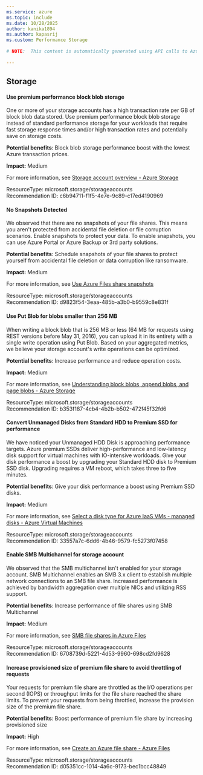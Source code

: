 ```yaml
---
ms.service: azure
ms.topic: include
ms.date: 10/28/2025
author: kanika1894
ms.author: kapasrij
ms.custom: Performance Storage
  
# NOTE:  This content is automatically generated using API calls to Azure. Any edits made on these files will be overwritten in the next run of the script. 
  
---
```

  
## Storage  
  
<!--c6b94711-f1f5-4e7e-9c89-c17ed4190969_begin-->

#### Use premium performance block blob storage  
  
One or more of your storage accounts has a high transaction rate per GB of block blob data stored. Use premium performance block blob storage instead of standard performance storage for your workloads that require fast storage response times and/or high transaction rates and potentially save on storage costs.  
  
**Potential benefits**: Block blob storage performance boost with the lowest Azure transaction prices.  

**Impact:** Medium
  
For more information, see [Storage account overview - Azure Storage](https://aka.ms/usePremiumBlob)  

ResourceType: microsoft.storage/storageaccounts  
Recommendation ID: c6b94711-f1f5-4e7e-9c89-c17ed4190969  


<!--c6b94711-f1f5-4e7e-9c89-c17ed4190969_end-->

<!--d9823f54-3eaa-485b-a3b0-b9559c8e831f_begin-->

#### No Snapshots Detected  
  
We observed that there are no snapshots of your file shares. This means you aren't protected from accidental file deletion or file corruption scenarios. Enable snapshots to protect your data. To enable snapshots, you can use Azure Portal or Azure Backup or 3rd party solutions.  
  
**Potential benefits**: Schedule snapshots of your file shares to protect yourself from accidental file deletion or data corruption like ransomware.  

**Impact:** Medium
  
For more information, see [Use Azure Files share snapshots](/azure/storage/files/storage-snapshots-files)  

ResourceType: microsoft.storage/storageaccounts  
Recommendation ID: d9823f54-3eaa-485b-a3b0-b9559c8e831f  


<!--d9823f54-3eaa-485b-a3b0-b9559c8e831f_end-->

<!--b353f187-4cb4-4b2b-b502-472f45f32fd6_begin-->

#### Use Put Blob for blobs smaller than 256 MB  
  
When writing a block blob that is 256 MB or less (64 MB for requests using REST versions before May 31, 2016), you can upload it in its entirety with a single write operation using Put Blob. Based on your aggregated metrics, we believe your storage account's write operations can be optimized.  
  
**Potential benefits**: Increase performance and reduce operation costs.  

**Impact:** Medium
  
For more information, see [Understanding block blobs, append blobs, and page blobs - Azure Storage](https://aka.ms/understandblockblobs)  

ResourceType: microsoft.storage/storageaccounts  
Recommendation ID: b353f187-4cb4-4b2b-b502-472f45f32fd6  


<!--b353f187-4cb4-4b2b-b502-472f45f32fd6_end-->

<!--33557a7c-6dd6-4b46-9579-fc5273f07458_begin-->

#### Convert Unmanaged Disks from Standard HDD to Premium SSD for performance  
  
We have noticed your Unmanaged HDD Disk is approaching performance targets. Azure premium SSDs deliver high-performance and low-latency disk support for virtual machines with IO-intensive workloads. Give your disk performance a boost by upgrading your Standard HDD disk to Premium SSD disk. Upgrading requires a VM reboot, which takes three to five minutes.  
  
**Potential benefits**: Give your disk performance a boost using Premium SSD disks.  

**Impact:** Medium
  
For more information, see [Select a disk type for Azure IaaS VMs - managed disks - Azure Virtual Machines](/azure/virtual-machines/windows/disks-types#premium-ssd)  

ResourceType: microsoft.storage/storageaccounts  
Recommendation ID: 33557a7c-6dd6-4b46-9579-fc5273f07458  


<!--33557a7c-6dd6-4b46-9579-fc5273f07458_end-->

<!--6708739d-5221-4d53-9960-698cd2fd9628_begin-->

#### Enable SMB Multichannel for storage account  
  
We observed that the SMB multichannel isn't enabled for your storage account. SMB Multichannel enables an SMB 3.x client to establish multiple network connections to an SMB file share. Increased performance is achieved by bandwidth aggregation over multiple NICs and utilizing RSS support.  
  
**Potential benefits**: Increase performance of file shares using SMB Multichannel  

**Impact:** Medium
  
For more information, see [SMB file shares in Azure Files](https://aka.ms/AzureFiles/SMBMultichannel/setup)  

ResourceType: microsoft.storage/storageaccounts  
Recommendation ID: 6708739d-5221-4d53-9960-698cd2fd9628  


<!--6708739d-5221-4d53-9960-698cd2fd9628_end-->


<!--d05351cc-1014-4a6c-9173-bec1bcc48849_begin-->

#### Increase provisioned size of premium file share to avoid throttling of requests  
  
Your requests for premium file share are throttled as the I/O operations per second (IOPS) or throughput limits for the file share reached the share limits. To prevent your requests from being throttled, increase the provision size of the premium file share.  
  
**Potential benefits**: Boost performance of premium file share by increasing provisioned size  

**Impact:** High
  
For more information, see [Create an Azure file share - Azure Files](https://aka.ms/azurefiles/advisor/expandfileshare)  

ResourceType: microsoft.storage/storageaccounts  
Recommendation ID: d05351cc-1014-4a6c-9173-bec1bcc48849  


<!--d05351cc-1014-4a6c-9173-bec1bcc48849_end-->

<!--articleBody-->
